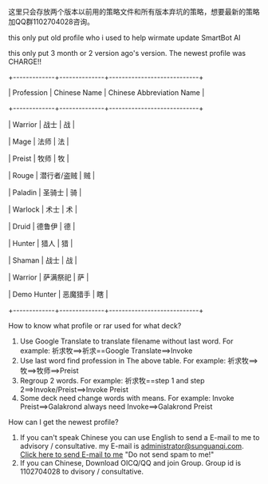 这里只会存放两个版本以前用的策略文件和所有版本弃坑的策略，想要最新的策略加QQ群1102704028咨询。

this only put old profile who i used to help wirmate update SmartBot AI

this only put 3 month or 2 version ago's version. The newest profile was CHARGE!!

+-------------+--------------+----------------------------+

| Profession  | Chinese Name | Chinese Abbreviation Name  |

+-------------+--------------+----------------------------+

|   Warrior   |     战士     |             战             |

|    Mage     |     法师     |             法             |

|   Preist    |     牧师     |             牧             |

|    Rouge    |  潜行者/盗贼 |             贼             |

|   Paladin   |    圣骑士    |             骑             |

|   Warlock   |     术士     |             术             |

|    Druid    |    德鲁伊    |             德             |

|   Hunter    |     猎人     |             猎             |

|   Shaman    |     战士     |             战             |

|   Warrior   |   萨满祭祀   |             萨             |

| Demo Hunter |   恶魔猎手   |             瞎             |

+-------------+--------------+----------------------------+

How to know what profile or rar used for what deck?

1. Use Google Translate to translate filename without last word. For example: 祈求牧==>祈求==Google Translate==>Invoke
2. Use last word find profession in The above table. For example: 祈求牧==>牧==>牧师==>Preist
3. Regroup 2 words. For example: 祈求牧==step 1 and step 2==>Invoke/Preist==>Invoke Preist
4. Some deck need change words with means.  For example: Invoke Preist==>Galakrond always need Invoke==>Galakrond Preist

How can I get the newest profile?

1. If you can't speak Chinese you can use English to send a E-mail to me to advisory / consultative. my E-mail is administrator@sunguanqi.com.
[Click here to send E-mail to me](mailto:administrator@sunguanqi.com) "Do not send spam to me!"
2. If you can Chinese, Download OICQ/QQ and join Group. Group id is 1102704028 to dvisory / consultative.
